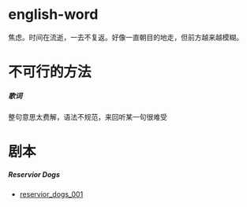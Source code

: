 # english-word
焦虑。时间在流逝，一去不复返。好像一直朝目的地走，但前方越来越模糊。

# 不可行的方法
##### 歌词
整句意思太费解，语法不规范，来回听某一句很难受

# 剧本
##### Reservior Dogs
+ [reservior_dogs_001](https://github.com/daGaiGuanYu/english-word/blob/main/202112/03_reservior_dogs.md)